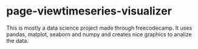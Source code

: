 # page-viewtimeseries-visualizer
This is mostly a data science project made through freecodecamp. It uses pandas, matplot, seaborn and numpy and creates nice graphics to analize the data.
